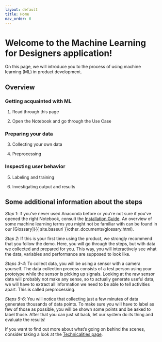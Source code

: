 ```yaml
---
layout: default
title: Home
nav_order: 0
---
```


# Welcome to the Machine Learning for Designers application! 
On this page, we will introduce you to the process of using machine learning (ML) in product development.

## Overview
### Getting acquainted with ML
1) Read through this page 

2) Open the Notebook and go through the Use Case

### Preparing your data
3) Collecting your own data

4) Preprocessing

### Inspecting user behavior
5) Labeling and training

6) Investigating output and results

## Some additional information about the steps
_Step 1_: If you've never used Anaconda before or you're not sure if you've opened the right Notebook, consult the [Installation Guide](https://datacentricdesign.github.io/iot-ml-design-kit/guide/installation_guide.html). An overview of some machine learning terms you might not be familiar with can be found in our [Glossary]({{ site.baseurl }}other_documents/glossary.html). 

_Step 2_: If this is your first time using the product, we strongly recommend that you follow the demo. Here, you will go through the steps, but with data we collected and prepared for you. This way, you will interactively see what the data, variables and performance are supposed to look like.

_Steps 3-4_: To collect data, you will be using a sensor with a camera yourself. The data collection process consists of a test person using your prototype while the sensor is picking up signals. Looking at the raw sensor data will probably not make any sense, so to actually generate useful data, we will have to extract all information we need to be able to tell activities apart. This is called preprocessing. 

_Steps 5-6_: You will notice that collecting just a few minutes of data generates thousands of data points. To make sure you will have to label as few of those as possible, you will be shown some points and be asked to label those. After that you can just sit back, let our system do its thing and evaluate the results! 

If you want to find out more about what’s going on behind the scenes, consider taking a look at the [Technicalities page](https://datacentricdesign.github.io/iot-ml-design-kit/other_documents/technicalities/). 


